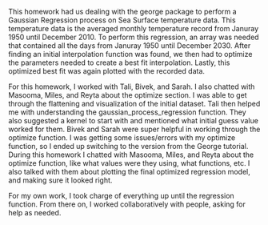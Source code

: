 This homework had us dealing with the george package to perform a Gaussian Regression process on Sea Surface temperature data. This temperature data is the averaged monthly temperature record from Januray 1950 until December 2010. To perform this regression, an array was needed that contained all the days from Januray 1950 until December 2030. After finding an initial interpolation function was found, we then had to optimize the parameters needed to create a best fit interpolation. Lastly, this optimized best fit was again plotted with the recorded data.

For this homework, I worked with Tali, Bivek, and Sarah. I also chatted with Masooma, Miles, and Reyta about the optimize section. I was able to get through the flattening and visualization of the initial dataset. Tali then helped me with understanding the gaussian_process_regression function. They also suggested a kernel to start with and mentioned what initial guess value worked for them. Bivek and Sarah were super helpful in working through the optimize function. I was getting some issues/errors with my optimize function, so I ended up switching to the version from the George tutorial. During this homework I chatted with Masooma, Miles, and Reyta about the optimize function, like what values were they using, what functions, etc. I also talked with them about plotting the final optimized regression model, and making sure it looked right. 

For my own work, I took charge of everything up until the regression function. From there on, I worked collaboratively with people, asking for help as needed.
